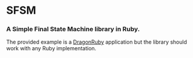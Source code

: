 # SFSM
### A Simple Final State Machine library in Ruby.

The provided example is a [DragonRuby](https://dragonruby.itch.io) application but the library should work with any Ruby implementation.
